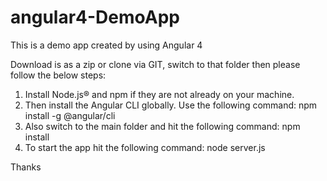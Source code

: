 # angular4-DemoApp
This is a demo app created by using Angular 4

Download is as a zip or clone via GIT, switch to that folder then please follow the below steps:

1. Install Node.js® and npm if they are not already on your machine.
2. Then install the Angular CLI globally. Use the following command:
    npm install -g @angular/cli
3. Also switch to the main folder and hit the following command:
    npm install
4. To start the app hit the following command:
    node server.js

Thanks
